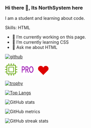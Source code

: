 ### Hi there 👋, Its NorthSystem here
I am a student and learning about code.

Skills: HTML

- 🔭 I’m currently working on this page. 
- 🌱 I’m currently learning CSS 
- 💬 Ask me about HTML 


[<img src='https://cdn.jsdelivr.net/npm/simple-icons@3.0.1/icons/github.svg' alt='github' height='40'>](https://github.com/NorthSystem)  

<a href='https://docs.github.com/en/developers'><img src='https://raw.githubusercontent.com/acervenky/animated-github-badges/master/assets/devbadge.gif' width='40' height='40'></a> <a href='https://github.com/pricing'><img src='https://raw.githubusercontent.com/acervenky/animated-github-badges/master/assets/pro.gif' width='40' height='40'></a> <a href='https://docs.github.com/en/github/supporting-the-open-source-community-with-github-sponsors'><img src='https://raw.githubusercontent.com/acervenky/animated-github-badges/master/assets/sponsorbadge.gif' width='35' height='35'></a> 

[![trophy](https://github-profile-trophy.vercel.app/?username=NorthSystem)](https://github.com/ryo-ma/github-profile-trophy)

[![Top Langs](https://github-readme-stats.vercel.app/api/top-langs/?username=NorthSystem)](https://github.com/anuraghazra/github-readme-stats)

![GitHub stats](https://github-readme-stats.vercel.app/api?username=NorthSystem&show_icons=true)  

![GitHub metrics](https://metrics.lecoq.io/NorthSystem)  

![GitHub streak stats](https://streak-stats.demolab.com/?user=NorthSystem)  

